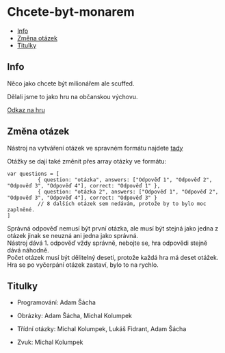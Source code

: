 # Chcete-byt-monarem

- [Info](#info)
- [Změna otázek](#změna-otázek)
- [Titulky ](#titulky)

## Info
Něco jako chcete být milionářem ale scuffed.

Dělali jsme to jako hru na občanskou výchovu.

[Odkaz na hru](https://milonar.adamozcz.repl.co/)

## Změna otázek

Nástroj na vytváření otázek ve spravném formátu najdete [tady](https://milionarotazky.adamozcz.repl.co/)

Otážky se dají také změnít přes array otázky ve formátu:

```
var questions = [
          { question: "otázka", answers: ["Odpověď 1", "Odpověď 2", "Odpověď 3", "Odpověď 4"], correct: "Odpověď 1" },
          { question: "otázka 2", answers: ["Odpověď 1", "Odpověď 2", "Odpověď 3", "Odpověď 4"], correct: "Odpověď 3" }
          // 8 dalších otázek sem nedávám, protože by to bylo moc zaplněné.
]
```

Správná odpověď nemusí být první otázka, ale musí být stejná jako jedna z otázek jinak se neuzná ani jedna jako správná. <br>
Nástroj dává 1. odpověď vždy správně, nebojte se, hra odpovědi stejně dává náhodně. <br>
Počet otázek musí být dělitelný deseti, protože každá hra má deset otážek. <br>
Hra se po vyčerpání otázek zastaví, bylo to na rychlo. <br>


## Titulky

- Programování: Adam Šácha

- Obrázky: Adam Šácha, Michal Kolumpek

- Třídní otázky: Michal Kolumpek, Lukáš Fidrant, Adam Šácha

- Zvuk: Michal Kolumpek


